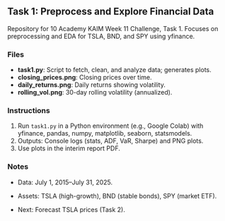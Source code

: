 
## Task 1: Preprocess and Explore Financial Data
Repository for 10 Academy KAIM Week 11 Challenge, Task 1. Focuses on preprocessing and EDA for TSLA, BND, and SPY using yfinance.

### Files
- **task1.py**: Script to fetch, clean, and analyze data; generates plots.
- **closing_prices.png**: Closing prices over time.
- **daily_returns.png**: Daily returns showing volatility.
- **rolling_vol.png**: 30-day rolling volatility (annualized).

### Instructions
1. Run `task1.py` in a Python environment (e.g., Google Colab) with yfinance, pandas, numpy, matplotlib, seaborn, statsmodels.
2. Outputs: Console logs (stats, ADF, VaR, Sharpe) and PNG plots.
3. Use plots in the interim report PDF.

### Notes
- Data: July 1, 2015–July 31, 2025.
- Assets: TSLA (high-growth), BND (stable bonds), SPY (market ETF).

- Next: Forecast TSLA prices (Task 2).
